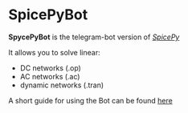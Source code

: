 # SpicePyBot
**SpycePyBot** is the telegram-bot version of [*SpicePy*](https://github.com/giaccone/SpicePy)

It allows you to solve linear:

* DC networks (.op)
* AC networks (.ac)
* dynamic networks (.tran)

A short guide for using the Bot can be found [here](https://github.com/giaccone/SpicePyBot/wiki)

